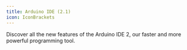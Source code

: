 ```yaml
---
title: Arduino IDE (2.1)
icon: IconBrackets
---
```


Discover all the new features of the Arduino IDE 2, our faster and more powerful programming tool.
